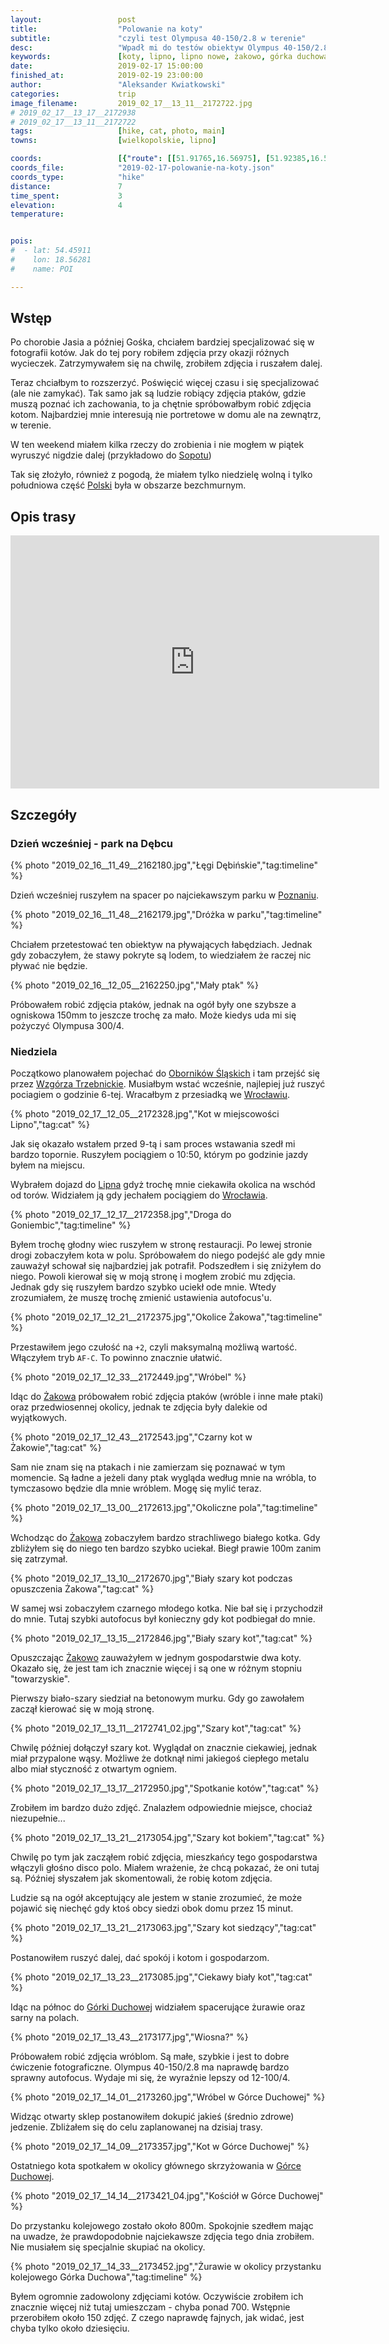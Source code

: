 ```yaml
---
layout:                 post
title:                  "Polowanie na koty"
subtitle:               "czyli test Olympusa 40-150/2.8 w terenie"
desc:                   "Wpadł mi do testów obiektyw Olympus 40-150/2.8. Chciałem przetestować jak nadaje się on do robienia zdjęć kotów, ptaków i innych poruszających się obiektów. Jak bardzo on jest w stanie rozmywać tło, co (ponoć) zawsze jest problemem w systemie M43."
keywords:               [koty, lipno, lipno nowe, żakowo, górka duchowa, leszno, przed wiosną, ciepło]
date:                   2019-02-17 15:00:00
finished_at:            2019-02-19 23:00:00
author:                 "Aleksander Kwiatkowski"
categories:             trip
image_filename:         2019_02_17__13_11__2172722.jpg
# 2019_02_17__13_17__2172938
# 2019_02_17__13_11__2172722
tags:                   [hike, cat, photo, main]
towns:                  [wielkopolskie, lipno]

coords:                 [{"route": [[51.91765,16.56975], [51.92385,16.59618], [51.95512,16.58906], [51.95443,16.57704]], "type": "hike"}]
coords_file:            "2019-02-17-polowanie-na-koty.json"
coords_type:            "hike"
distance:               7
time_spent:             3
elevation:              4
temperature:            


pois:
#  - lat: 54.45911
#    lon: 18.56281
#    name: POI

---
```


[wiki-sopot]: https://pl.wikipedia.org/wiki/Sopot
[wiki-polska]: https://pl.wikipedia.org/wiki/Polska
[wiki-poznan]: https://pl.wikipedia.org/wiki/Pozna%C5%84
[wiki-wroclaw]: https://pl.wikipedia.org/wiki/Wroc%C5%82aw
[wiki-lipno]: https://pl.wikipedia.org/wiki/Lipno_(wojew%C3%B3dztwo_wielkopolskie)
[wiki-zakowo]: https://pl.wikipedia.org/wiki/%C5%BBakowo_(wojew%C3%B3dztwo_wielkopolskie)
[wiki-gorka-duchowa]: https://pl.wikipedia.org/wiki/G%C3%B3rka_Duchowna
[wiki-oborniki-slaskie]: https://pl.wikipedia.org/wiki/Oborniki_%C5%9Al%C4%85skie
[wiki-wzgorza-trzebnickie]: https://pl.wikipedia.org/wiki/Wzg%C3%B3rza_Trzebnickie

## Wstęp

Po chorobie Jasia a później Gośka, chciałem bardziej specjalizować się
w fotografii kotów. Jak do tej pory robiłem zdjęcia przy okazji różnych wycieczek.
Zatrzymywałem się na chwilę, zrobiłem zdjęcia i ruszałem dalej.

Teraz chciałbym to rozszerzyć. Poświęcić więcej czasu i się specjalizować (ale nie zamykać).
Tak samo jak są ludzie
robiący zdjęcia ptaków, gdzie muszą poznać ich zachowania, to ja chętnie
spróbowałbym robić zdjęcia kotom. Najbardziej mnie interesują nie portretowe w domu
ale na zewnątrz, w terenie.

W ten weekend miałem kilka rzeczy do zrobienia i nie mogłem w piątek
wyruszyć nigdzie dalej (przykładowo do [Sopotu][wiki-sopot])

Tak się złożyło, również z pogodą, że miałem tylko niedzielę wolną i tylko południowa
część [Polski][wiki-polska] była w obszarze bezchmurnym.

## Opis trasy

<iframe height='405' width='590' frameborder='0' allowtransparency='true' scrolling='no' src='https://www.strava.com/activities/2156749896/embed/41b4739698b81ce1b78ff719580b60bedc108073'></iframe>

## Szczegóły

### Dzień wcześniej - park na Dębcu

{% photo "2019_02_16__11_49__2162180.jpg","Łęgi Dębińskie","tag:timeline" %}

Dzień wcześniej ruszyłem na spacer po najciekawszym parku w [Poznaniu][wiki-poznan].

{% photo "2019_02_16__11_48__2162179.jpg","Dróżka w parku","tag:timeline" %}

Chciałem przetestować ten obiektyw na pływających łabędziach. Jednak gdy zobaczyłem, że
stawy pokryte są lodem, to wiedziałem że raczej nic pływać nie będzie.

{% photo "2019_02_16__12_05__2162250.jpg","Mały ptak" %}

Próbowałem robić zdjęcia ptaków, jednak na ogół były one szybsze a ogniskowa 150mm
to jeszcze trochę za mało. Może kiedys uda mi się pożyczyć Olympusa 300/4.

### Niedziela

Początkowo planowałem pojechać do [Oborników Śląskich][wiki-oborniki-slaskie]
i tam przejść się przez [Wzgórza Trzebnickie][wiki-wzgorza-trzebnickie].
Musiałbym wstać wcześnie, najlepiej już ruszyć pociagiem o godzinie 6-tej.
Wracałbym z przesiadką we [Wrocławiu][wiki-wroclaw].

{% photo "2019_02_17__12_05__2172328.jpg","Kot w miejscowości Lipno","tag:cat" %}

Jak się okazało wstałem przed 9-tą i sam proces wstawania szedł mi bardzo topornie.
Ruszyłem pociągiem o 10:50, którym po godzinie jazdy byłem na miejscu.

Wybrałem dojazd do [Lipna][wiki-lipno] gdyż trochę mnie ciekawiła okolica
na wschód od torów. Widziałem ją gdy jechałem pociągiem do [Wrocławia][wiki-wroclaw].

{% photo "2019_02_17__12_17__2172358.jpg","Droga do Goniembic","tag:timeline" %}

Byłem trochę głodny wiec ruszyłem w stronę restauracji. Po lewej stronie drogi
zobaczyłem kota w polu. Spróbowałem do niego podejść ale gdy mnie
zauważył schował się najbardziej jak potrafił. Podszedłem i się zniżyłem do niego.
Powoli kierował się w moją stronę i mogłem zrobić mu zdjęcia. Jednak gdy się
ruszyłem bardzo szybko uciekł ode mnie. Wtedy zrozumiałem, że muszę trochę zmienić ustawienia
autofocus'u.

{% photo "2019_02_17__12_21__2172375.jpg","Okolice Żakowa","tag:timeline" %}

Przestawiłem jego czułość na `+2`, czyli maksymalną możliwą wartość. Włączyłem
tryb `AF-C`. To powinno znacznie ułatwić.

{% photo "2019_02_17__12_33__2172449.jpg","Wróbel" %}

Idąc do [Żakowa][wiki-zakowo] próbowałem robić zdjęcia ptaków (wróble i inne małe ptaki)
oraz przedwiosennej okolicy, jednak te zdjęcia były dalekie od wyjątkowych.

{% photo "2019_02_17__12_43__2172543.jpg","Czarny kot w Żakowie","tag:cat" %}

Sam nie znam się na ptakach i nie zamierzam się poznawać w tym momencie. Są ładne a jeżeli
dany ptak wygląda według mnie na wróbla, to tymczasowo będzie dla mnie wróblem.
Mogę się mylić teraz.

{% photo "2019_02_17__13_00__2172613.jpg","Okoliczne pola","tag:timeline" %}

Wchodząc do [Żakowa][wiki-zakowo] zobaczyłem bardzo strachliwego
białego kotka. Gdy zbliżyłem się do niego ten bardzo szybko uciekał. Biegł
prawie 100m zanim się zatrzymał.

{% photo "2019_02_17__13_10__2172670.jpg","Biały szary kot podczas opuszczenia Żakowa","tag:cat" %}

W samej wsi zobaczyłem czarnego młodego kotka. Nie bał się i przychodził do mnie.
Tutaj szybki autofocus był konieczny gdy kot podbiegał do mnie.

{% photo "2019_02_17__13_15__2172846.jpg","Biały szary kot","tag:cat" %}

Opuszczając [Żakowo][wiki-zakowo] zauważyłem w jednym gospodarstwie dwa koty.
Okazało się, że jest tam ich znacznie więcej i są one w różnym stopniu "towarzyskie".

Pierwszy biało-szary siedział na betonowym murku. Gdy go zawołałem zaczął kierować się
w moją stronę.

{% photo "2019_02_17__13_11__2172741_02.jpg","Szary kot","tag:cat" %}

Chwilę później dołączył szary kot. Wyglądał on znacznie ciekawiej, jednak miał
przypalone wąsy. Możliwe że dotknął nimi jakiegoś ciepłego metalu albo miał styczność
z otwartym ogniem.

{% photo "2019_02_17__13_17__2172950.jpg","Spotkanie kotów","tag:cat" %}

Zrobiłem im bardzo dużo zdjęć. Znalazłem odpowiednie miejsce, chociaż niezupełnie...

{% photo "2019_02_17__13_21__2173054.jpg","Szary kot bokiem","tag:cat" %}

Chwilę po tym jak zacząłem robić zdjęcia, mieszkańcy tego gospodarstwa
włączyli głośno disco polo. Miałem wrażenie, że chcą pokazać, że oni tutaj są.
Później słyszałem jak skomentowali, że robię kotom zdjęcia.

Ludzie są na ogół akceptujący ale jestem w stanie zrozumieć, że może
pojawić się niechęć gdy ktoś obcy siedzi obok domu przez 15 minut.

{% photo "2019_02_17__13_21__2173063.jpg","Szary kot siedzący","tag:cat" %}

Postanowiłem ruszyć dalej, dać spokój i kotom i gospodarzom.

{% photo "2019_02_17__13_23__2173085.jpg","Ciekawy biały kot","tag:cat" %}

Idąc na północ do [Górki Duchowej][wiki-gorka-duchowa] widziałem spacerujące
żurawie oraz sarny na polach.

{% photo "2019_02_17__13_43__2173177.jpg","Wiosna?" %}

Próbowałem robić zdjęcia wróblom. Są małe, szybkie i jest to dobre
ćwiczenie fotograficzne. Olympus 40-150/2.8 ma naprawdę bardzo sprawny
autofocus. Wydaje mi się, że wyraźnie lepszy od 12-100/4.

{% photo "2019_02_17__14_01__2173260.jpg","Wróbel w Górce Duchowej" %}

Widząc otwarty sklep postanowiłem dokupić jakieś (średnio zdrowe)
jedzenie. Zbliżałem się do celu zaplanowanej na dzisiaj trasy.

{% photo "2019_02_17__14_09__2173357.jpg","Kot w Górce Duchowej" %}

Ostatniego kota spotkałem w okolicy głównego skrzyżowania w
[Górce Duchowej][wiki-gorka-duchowa].

{% photo "2019_02_17__14_14__2173421_04.jpg","Kościół w Górce Duchowej" %}

Do przystanku kolejowego zostało około 800m. Spokojnie szedłem mając na uwadze,
że prawdopodobnie najciekawsze zdjęcia tego dnia zrobiłem.
Nie musiałem się specjalnie skupiać na okolicy.

{% photo "2019_02_17__14_33__2173452.jpg","Żurawie w okolicy przystanku kolejowego Górka Duchowa","tag:timeline" %}

Byłem ogromnie zadowolony zdjęciami kotów. Oczywiście zrobiłem ich znacznie więcej
niż tutaj umieszczam - chyba ponad 700. Wstępnie przerobiłem około 150 zdjęć.
Z czego naprawdę fajnych, jak widać, jest chyba tylko około dziesięciu.
